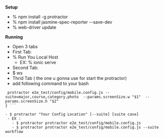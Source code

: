 **Setup**
- % npm install -g protractor
- % npm install jasmine-spec-reporter --save-dev
- % web-driver update

**Running**
- Open 3 tabs
- First Tab:
 - % Run You Local Host
 	- EX: % ionic serve
- Second Tab:
 - $ ws 
- Thrid Tab ( the one u gonna use for start the protractor)
- add following command to your bash
 ```run_all() { 
  protractor e2e_test/config/mobile.config.js --suite=major,course,category,photo  --params.screenSize.w "$1"  --params.screenSize.h "$2" 
} ```

 - $ protractor "Your Config Location" [--suite] [suite case]
  - EX :
  	- $ protractor protractor e2e_test/config/mobile.config.js
  	- $ protractor protractor e2e_test/config/mobile.config.js --suite workflow  
